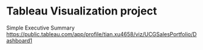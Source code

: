 # Tableau Visualization project

Simple Executive Summary
https://public.tableau.com/app/profile/tian.xu4658/viz/UCGSalesPortfolio/Dashboard1
